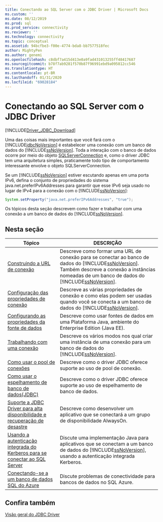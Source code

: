 ```yaml
---
title: Conectando ao SQL Server com o JDBC Driver | Microsoft Docs
ms.custom: ''
ms.date: 08/12/2019
ms.prod: sql
ms.prod_service: connectivity
ms.reviewer: ''
ms.technology: connectivity
ms.topic: conceptual
ms.assetid: 94bcfbe3-f00e-4774-bda8-bb7577518fec
author: MightyPen
ms.author: genemi
ms.openlocfilehash: c8dbf7a415d413e0a9fad431013255ff48417687
ms.sourcegitcommit: b78f7ab9281f570b87f96991ebd9a095812cc546
ms.translationtype: HT
ms.contentlocale: pt-BR
ms.lasthandoff: 01/31/2020
ms.locfileid: "69028184"
---
```

# <a name="connecting-to-sql-server-with-the-jdbc-driver"></a>Conectando ao SQL Server com o JDBC Driver
[!INCLUDE[Driver_JDBC_Download](../../includes/driver_jdbc_download.md)]

  Uma das coisas mais importantes que você fará com o [!INCLUDE[jdbcNoVersion](../../includes/jdbcnoversion_md.md)] é estabelecer uma conexão com um banco de dados do [!INCLUDE[ssNoVersion](../../includes/ssnoversion-md.md)]. Toda a interação com o banco de dados ocorre por meio do objeto [SQLServerConnection](../../connect/jdbc/reference/sqlserverconnection-class.md) e, como o driver JDBC tem uma arquitetura simples, praticamente todo tipo de comportamento interessante envolve o objeto SQLServerConnection.  
  
 Se um [!INCLUDE[ssNoVersion](../../includes/ssnoversion-md.md)] estiver escutando apenas em uma porta IPv6, defina o conjunto de propriedades do sistema java.net.preferIPv6Addresses para garantir que esse IPv6 seja usado no lugar de IPv4 para a conexão com o [!INCLUDE[ssNoVersion](../../includes/ssnoversion-md.md)]:  
  
```java
System.setProperty("java.net.preferIPv6Addresses", "true");  
```  
  
 Os tópicos desta seção descrevem como fazer e trabalhar com uma conexão a um banco de dados do [!INCLUDE[ssNoVersion](../../includes/ssnoversion-md.md)].  
  
## <a name="in-this-section"></a>Nesta seção  
  
|Tópico|DESCRIÇÃO|  
|-----------|-----------------|  
|[Construindo a URL de conexão](../../connect/jdbc/building-the-connection-url.md)|Descreve como formar uma URL de conexão para se conectar ao banco de dados do [!INCLUDE[ssNoVersion](../../includes/ssnoversion-md.md)]. Também descreve a conexão a instâncias nomeadas de um banco de dados do [!INCLUDE[ssNoVersion](../../includes/ssnoversion-md.md)].|  
|[Configuração das propriedades de conexão](../../connect/jdbc/setting-the-connection-properties.md)|Descreve as várias propriedades de conexão e como elas podem ser usadas quando você se conecta a um banco de dados do [!INCLUDE[ssNoVersion](../../includes/ssnoversion-md.md)].|  
|[Configurando as propriedades da fonte de dados](../../connect/jdbc/setting-the-data-source-properties.md)|Descreve como usar fontes de dados em uma Plataforma Java, ambiente do Enterprise Edition (Java EE).|  
|[Trabalhando com uma conexão](../../connect/jdbc/working-with-a-connection.md)|Descreve os vários modos nos qual criar uma instância de uma conexão para um banco de dados do [!INCLUDE[ssNoVersion](../../includes/ssnoversion-md.md)].|  
|[Como usar o pool de conexões](../../connect/jdbc/using-connection-pooling.md)|Descreve como o driver JDBC oferece suporte ao uso de pool de conexão.|  
|[Como usar o espelhamento de banco de dados&#40;JDBC&#41;](../../connect/jdbc/using-database-mirroring-jdbc.md)|Descreve como o driver JDBC oferece suporte ao uso de espelhamento de banco de dados.|  
|[Suporte a JDBC Driver para alta disponibilidade e recuperação de desastre](../../connect/jdbc/jdbc-driver-support-for-high-availability-disaster-recovery.md)|Descreve como desenvolver um aplicativo que se conectará a um grupo de disponibilidade AlwaysOn.|  
|[Usando a autenticação integrada do Kerberos para se conectar ao SQL Server](../../connect/jdbc/using-kerberos-integrated-authentication-to-connect-to-sql-server.md)|Discute uma implementação Java para aplicativos que se conectam a um banco de dados do [!INCLUDE[ssNoVersion](../../includes/ssnoversion-md.md)], usando a autenticação integrada Kerberos.|  
|[Conectando-se a um banco de dados SQL do Azure](../../connect/jdbc/connecting-to-an-azure-sql-database.md)|Discute problemas de conectividade para bancos de dados no SQL Azure.|  
  
## <a name="see-also"></a>Confira também  
 [Visão geral do JDBC Driver](../../connect/jdbc/overview-of-the-jdbc-driver.md)  
  
  
